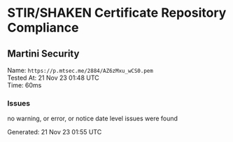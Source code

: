 # STIR/SHAKEN Certificate Repository Compliance

## Martini Security

Name: `https://p.mtsec.me/2884/AZ6zMxu_wCS0.pem`\
Tested At: 21 Nov 23 01:48 UTC\
Time: 60ms

### Issues

no warning, or error, or notice date level issues were found

Generated: 21 Nov 23 01:55 UTC